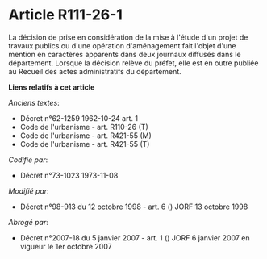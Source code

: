# Article R111-26-1

La décision de prise en considération de la mise à l'étude d'un projet de travaux publics ou d'une opération d'aménagement
fait l'objet d'une mention en caractères apparents dans deux journaux diffusés dans le département. Lorsque la décision
relève du préfet, elle est en outre publiée au Recueil des actes administratifs du département.

**Liens relatifs à cet article**

_Anciens textes_:

  - Décret n°62-1259 1962-10-24 art. 1
  - Code de l'urbanisme - art. R110-26 (T)
  - Code de l'urbanisme - art. R421-55 (M)
  - Code de l'urbanisme - art. R421-55 (T)

_Codifié par_:

  - Décret n°73-1023 1973-11-08

_Modifié par_:

  - Décret n°98-913 du 12 octobre 1998 - art. 6 () JORF 13 octobre 1998

_Abrogé par_:

  - Décret n°2007-18 du 5 janvier 2007 - art. 1 () JORF 6 janvier 2007 en vigueur le 1er octobre 2007
